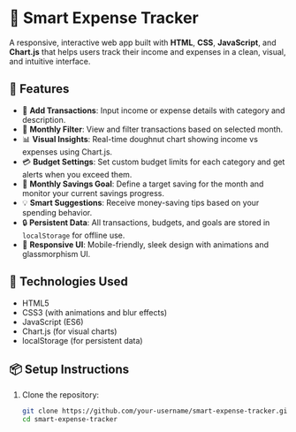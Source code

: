 # 💸 Smart Expense Tracker

A responsive, interactive web app built with **HTML**, **CSS**, **JavaScript**, and **Chart.js** that helps users track their income and expenses in a clean, visual, and intuitive interface.

## 🚀 Features

- 📌 **Add Transactions**: Input income or expense details with category and description.
- 📅 **Monthly Filter**: View and filter transactions based on selected month.
- 📊 **Visual Insights**: Real-time doughnut chart showing income vs expenses using Chart.js.
- 💳 **Budget Settings**: Set custom budget limits for each category and get alerts when you exceed them.
- 🌟 **Monthly Savings Goal**: Define a target saving for the month and monitor your current savings progress.
- 💡 **Smart Suggestions**: Receive money-saving tips based on your spending behavior.
- 🔒 **Persistent Data**: All transactions, budgets, and goals are stored in `localStorage` for offline use.
- 📱 **Responsive UI**: Mobile-friendly, sleek design with animations and glassmorphism UI.

## 📂 Technologies Used

- HTML5
- CSS3 (with animations and blur effects)
- JavaScript (ES6)
- Chart.js (for visual charts)
- localStorage (for persistent data)

## 📦 Setup Instructions

1. Clone the repository:
   ```bash
   git clone https://github.com/your-username/smart-expense-tracker.git
   cd smart-expense-tracker
